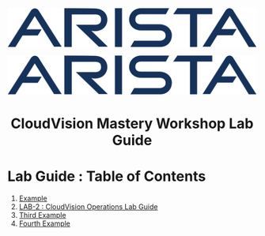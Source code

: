 <img src="Images/2560px-Arista-networks-logo.svg.png" width="800"/>
<p align="center">
  <img img src="Images/2560px-Arista-networks-logo.svg.png" width="800" />
</p>
<!-- title only -->
<h1 align="center"> CloudVision Mastery Workshop Lab Guide </h1>


# Lab Guide : Table of Contents
1. [Example](#example)
2. [LAB-2 : CloudVision Operations Lab Guide](https://github.com/arista-rockies/Workshops/blob/main/CloudVision/Lab-Guide/Lab-Guide-2.md)
3. [Third Example](#third-example)
4. [Fourth Example](#fourth-examplehttpwwwfourthexamplecom)



